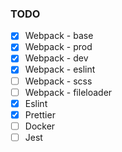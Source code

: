 ### TODO

- [X] Webpack - base
- [X] Webpack - prod
- [X] Webpack - dev
- [X] Webpack - eslint
- [ ] Webpack - scss
- [ ] Webpack - fileloader
- [X] Eslint
- [X] Prettier
- [ ] Docker
- [ ] Jest